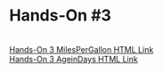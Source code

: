 <h1>Hands-On #3</h1>
 <br>
<a href="https://nighthawk-real.github.io/cis-2013-programs/hands-on-3/MilesPerGallon.html">Hands-On 3 MilesPerGallon HTML Link</a>
<br>
<a href="https://nighthawk-real.github.io/cis-2013-programs/hands-on-3/AgeinDays.html">Hands-On 3 AgeinDays HTML Link</a>
